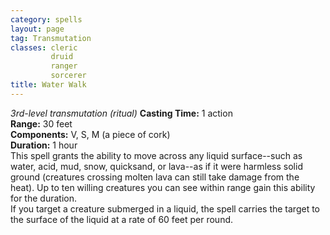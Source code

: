 ```yaml
---
category: spells
layout: page
tag: Transmutation
classes: cleric
         druid
         ranger
         sorcerer
title: Water Walk 
---
```

_3rd-level transmutation (ritual)_ 
**Casting Time:** 1 action   
**Range:** 30 feet    
**Components:** V, S, M (a piece of cork)    
**Duration:** 1 hour    
This spell grants the ability to move across any liquid surface--such as water, acid, mud, snow, quicksand, or lava--as if it were harmless solid ground (creatures crossing molten lava can still take damage from the heat). Up to ten willing creatures you can see within range gain this ability for the duration.    
If you target a creature submerged in a liquid, the spell carries the target to the surface of the liquid at a rate of 60 feet per round. 